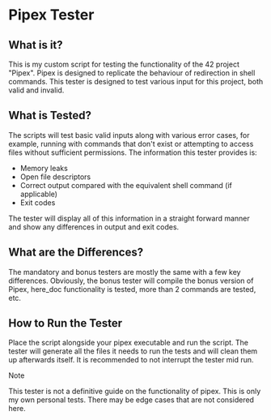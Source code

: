 # Pipex Tester

## What is it?

This is my custom script for testing the functionality of the 42 project "Pipex". Pipex is designed to replicate the behaviour of redirection in shell commands. This tester is designed to test various input for this project, both valid and invalid.

## What is Tested?

The scripts will test basic valid inputs along with various error cases, for example, running with commands that don't exist or attempting to access files without sufficient permissions. The information this tester provides is:

- Memory leaks
- Open file descriptors
- Correct output compared with the equivalent shell command (if applicable)
- Exit codes

The tester will display all of this information in a straight forward manner and show any differences in output and exit codes.

## What are the Differences?

The mandatory and bonus testers are mostly the same with a few key differences. Obviously, the bonus tester will compile the bonus version of Pipex, here_doc functionality is tested, more than 2 commands are tested, etc. 

## How to Run the Tester

Place the script alongside your pipex executable and run the script. The tester will generate all the files it needs to run the tests and will clean them up afterwards itself. It is recommended to not interrupt the tester mid run. 

> [!NOTE]
> This tester is not a definitive guide on the functionality of pipex. This is only my own personal tests. There may be edge cases that are not considered here. 